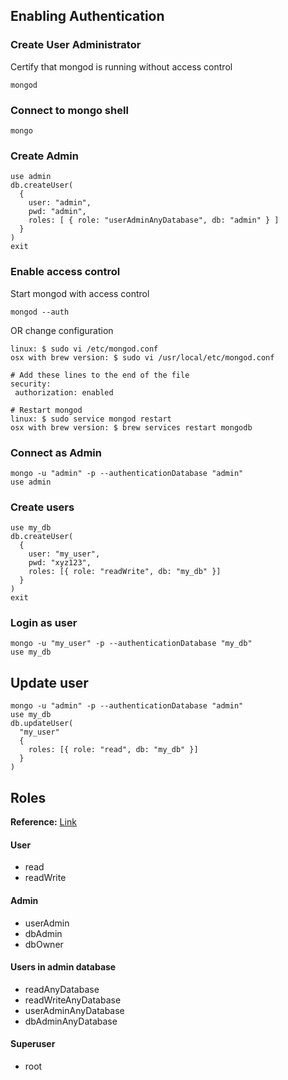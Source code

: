 ## Enabling Authentication

### Create User Administrator
Certify that mongod is running without access control
```shell
mongod
```

### Connect to mongo shell
```shell
mongo
```

### Create Admin
```shell
use admin
db.createUser(
  {
    user: "admin",
    pwd: "admin",
    roles: [ { role: "userAdminAnyDatabase", db: "admin" } ]
  }
)
exit
```

### Enable access control
Start mongod with access control
```shell
mongod --auth
```
OR change configuration
```shell
linux: $ sudo vi /etc/mongod.conf
osx with brew version: $ sudo vi /usr/local/etc/mongod.conf

# Add these lines to the end of the file
security:
 authorization: enabled

# Restart mongod
linux: $ sudo service mongod restart
osx with brew version: $ brew services restart mongodb
```

### Connect as Admin
```shell
mongo -u "admin" -p --authenticationDatabase "admin"
use admin
```

### Create users
```shell
use my_db
db.createUser(
  {
    user: "my_user",
    pwd: "xyz123",
    roles: [{ role: "readWrite", db: "my_db" }]
  }
)
exit
```

### Login as user
```shell
mongo -u "my_user" -p --authenticationDatabase "my_db"
use my_db
```

## Update user
```shell
mongo -u "admin" -p --authenticationDatabase "admin"
use my_db
db.updateUser(
  "my_user"
  {
    roles: [{ role: "read", db: "my_db" }]
  }
)
```


## Roles
**Reference:** [Link](https://docs.mongodb.com/manual/reference/built-in-roles/)

#### User
- read
- readWrite

#### Admin
- userAdmin
- dbAdmin
- dbOwner

#### Users in admin database
- readAnyDatabase
- readWriteAnyDatabase
- userAdminAnyDatabase
- dbAdminAnyDatabase

#### Superuser
- root
